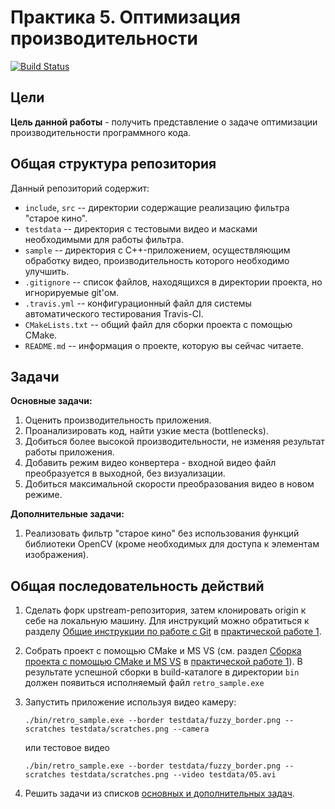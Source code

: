 # Практика 5. Оптимизация производительности

[![Build Status](https://travis-ci.org/Itseez-NNSU-SummerSchool2015/practice5-performance.svg)](https://travis-ci.org/Itseez-NNSU-SummerSchool2015/practice5-performance)

## Цели

__Цель данной работы__ - получить представление о задаче оптимизации производительности программного кода.

## Общая структура репозитория

Данный репозиторий содержит:

  - `include`, `src` -- директории содержащие реализацию фильтра "старое кино".
  - `testdata` -- директория с тестовыми видео и масками необходимыми для работы фильтра.
  - `sample` -- директория с С++-приложением, осуществляющим обработку видео,
     производительность которого необходимо улучшить.
  - `.gitignore` -- список файлов, находящихся в директории проекта,
     но игнорируемые git'ом.
  - `.travis.yml` -- конфигурационный файл для системы автоматического
     тестирования Travis-CI.
  - `CMakeLists.txt` -- общий файл для сборки проекта с помощью CMake.
  - `README.md` -- информация о проекте, которую вы сейчас читаете.

## Задачи

__Основные задачи:__

  1. Оценить производительность приложения.
  1. Проанализировать код, найти узкие места (bottlenecks).
  1. Добиться более высокой производительности, не изменяя результат работы
     приложения.
  1. Добавить режим видео конвертера - входной видео файл преобразуется в
     выходной, без визуализации.
  1. Добиться максимальной скорости преобразования видео в новом режиме.

__Дополнительные задачи:__

  1. Реализовать фильтр "старое кино" без использования функций библиотеки
     OpenCV (кроме необходимых для доступа к элементам изображения).

## Общая последовательность действий

  1. Сделать форк upstream-репозитория, затем клонировать origin к себе на
     локальную машину. Для инструкций можно обратиться к разделу
     [Общие инструкции по работе с Git][git-intro]
     в [практической работе 1][practice1].
  1. Собрать проект с помощью CMake и MS VS (см. раздел
     [Сборка проекта с помощью CMake и MS VS][cmake-msvs]
     в [практической работе 1][practice1]). В результате успешной сборки
     в build-каталоге в директории `bin` должен появиться исполняемый файл
     `retro_sample.exe`
  1. Запустить приложение используя видео камеру:

      `./bin/retro_sample.exe --border testdata/fuzzy_border.png --scratches testdata/scratches.png --camera`

      или тестовое видео

      `./bin/retro_sample.exe --border testdata/fuzzy_border.png --scratches testdata/scratches.png --video testdata/05.avi`
  1. Решить задачи из списков [основных и дополнительных задач][tasks].

<!-- LINKS -->

[practice1]: https://github.com/Itseez-NNSU-SummerSchool2015/practice1-devtools
[git-intro]: https://github.com/Itseez-NNSU-SummerSchool2015/practice1-devtools#Общие-инструкции-по-работе-с-git
[cmake-msvs]: https://github.com/Itseez-NNSU-SummerSchool2015/practice1-devtools#Сборка-проекта-с-помощью-cmake-и-microsoft-visual-studio
[tasks]: https://github.com/Itseez-NNSU-SummerSchool2015/practice5-detection#Задачи
